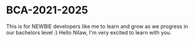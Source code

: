 # BCA-2021-2025
This is for NEWBIE developers like me to learn and grow as we progress in our bachelors level :)
Hello Nilaw, I'm very excited to learn with you.
